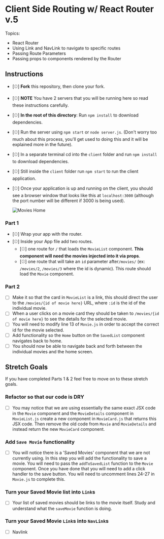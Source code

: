 # Client Side Routing w/ React Router v.5

Topics:

- React Router
- Using Link and NavLink to navigate to specific routes
- Passing Route Parameters
- Passing props to components rendered by the Router

## Instructions

- [⚾] **Fork** this repository, then clone your fork.
- [⚾] **NOTE** You have 2 servers that you will be running here so read these instructions carefully.
- [⚾] **In the root of this directory**: Run `npm install` to download dependencies.
- [⚾] Run the server using `npm start` or `node server.js`. (Don't worry too much about this process, you'll get used to doing this and it will be explained more in the future).
- [⚾] In a separate terminal cd into the `client` folder and run `npm install` to download dependencies.
- [⚾] Still inside the `client` folder run `npm start` to run the client application.

- [⚾] Once your application is up and running on the client, you should see a browser window that looks like this at `localhost:3000` (although the port number will be different if 3000 is being used).

  ![Movies Home](https://ibin.co/3xhmmHVl9BKF.png)

### Part 1

- [⚾] Wrap your app with the router.
- [⚾] Inside your App file add two routes.
  - [⚾] one route for `/` that loads the `MovieList` component. **This component will need the movies injected into it via props**.
  - [⚾] one route that will take an `id` parameter after`/movies/` (ex: `/movies/2`, `/movies/3` where the id is dynamic). This route should load the `Movie` component.

### Part 2

- [ ] Make it so that the card in `MovieList` is a link, this should direct the user to the `/movies/{id of movie here}` URL, where `:id` is the id of the individual movie.
- [ ] When a user clicks on a movie card they should be taken to `/movies/{id of movie here}` to see the details for the selected movie.
- [ ] You will need to modify line 13 of `Movie.js` in order to accept the correct id for the movie selected.
- [ ] Add functionality so the `Home` button on the `SavedList` component navigates back to home.
- [ ] You should now be able to navigate back and forth between the individual movies and the home screen.

## Stretch Goals

If you have completed Parts 1 & 2 feel free to move on to these stretch goals.

### Refactor so that our code is DRY

- [ ] You may notice that we are using essentially the same exact JSX code in the `Movie` component and the `MovieDetails` component in `MovieList.js` create a new component in `MovieCard.js` that returns this JSX code. Then remove the old code from `Movie` and `MovieDetails` and instead return the new `MovieCard` component.

### Add `Save Movie` functionality

- [ ] You will notice there is a 'Saved Movies' component that we are not currently using. In this step you will add the functionality to save a movie. You will need to pass the `addToSavedList` function to the `Movie` component. Once you have done that you will need to add a click handler to the save button. You will need to uncomment lines 24-27 in `Movie.js` to complete this.

### Turn your Saved Movie list into `Link`s

- [ ] Your list of saved movies should be links to the movie itself. Study and understand what the `saveMovie` function is doing.

### Turn your Saved Movie `Link`s into `NavLink`s

- [ ] Navlink
